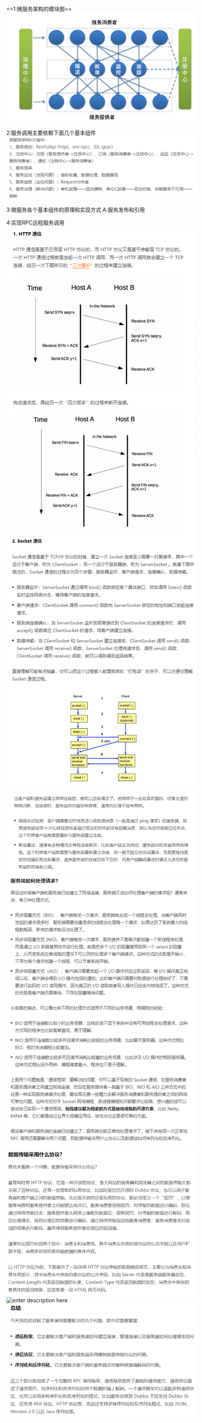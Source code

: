==1:微服务架构的模块图==
 ![enter description here](./images/1557036578276.png)

2:服务调用主要依赖下面几个基本组件
 ![enter description here](./images/1557038716679.png)

3:微服务各个基本组件的原理和实现方式
	A:服务发布和引用

4:实现RPC远程服务调用
![enter description here](./images/1557048922923.png)
![enter description here](./images/1557048936686.png)
![enter description here](./images/1557048957171.png)
![enter description here](./images/1557048983894.png)
![enter description here](./images/1557050198140.png)
![enter description here](./images/1557050214317.png)
![enter description here](./images/1557050142263.png)